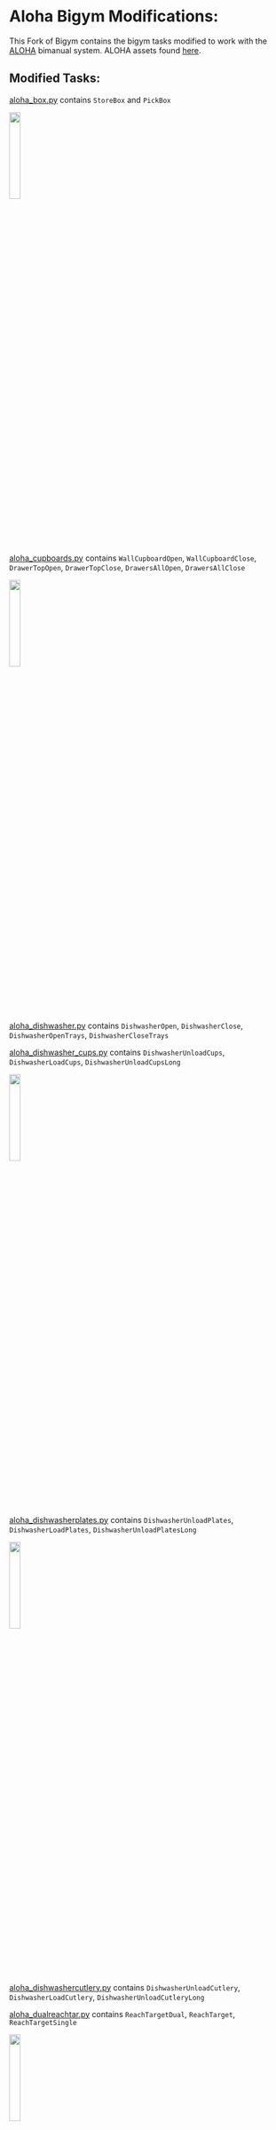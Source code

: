 # Aloha Bigym Modifications:

This Fork of Bigym contains the bigym tasks modified to work with the [ALOHA](https://aloha-2.github.io/) bimanual system. ALOHA assets found [here](https://github.com/google-deepmind/mujoco_menagerie/tree/main/aloha).

## Modified Tasks:

[aloha_box.py](examples/aloha_box.py) contains `StoreBox` and `PickBox`
<div>
  <img width="20%" src="examples/images/491130E7-CEBC-4499-A6F8-0EBF80A7EC2A_1_201_a.jpeg" >
</div>

[aloha_cupboards.py](examples/aloha_cupboards.py) contains `WallCupboardOpen`, `WallCupboardClose`, `DrawerTopOpen`, `DrawerTopClose`, `DrawersAllOpen`, `DrawersAllClose`
<div>
  <img width="20%" src="examples/images/14B6FAEB-D88C-4271-8579-1DCC325F317C_1_201_a.jpeg" >
</div>

[aloha_dishwasher.py](examples/aloha_dishwasher.py) contains `DishwasherOpen`, `DishwasherClose`, `DishwasherOpenTrays`, `DishwasherCloseTrays`

[aloha_dishwasher_cups.py](examples/aloha_dishwasher_cups.py) contains `DishwasherUnloadCups`, `DishwasherLoadCups`, `DishwasherUnloadCupsLong`
<div>
  <img width="20%" src="examples/images/3C23169B-D71D-4701-9FC6-3F5742DB1026_1_201_a.jpeg" >
</div>

[aloha_dishwasherplates.py](examples/aloha_dishwasherplates.py) contains `DishwasherUnloadPlates`, `DishwasherLoadPlates`, `DishwasherUnloadPlatesLong`
<div>
  <img width="20%" src="examples/images/B3590652-E684-4B08-81FE-99558B864777_1_201_a.jpeg" >
</div>

[aloha_dishwashercutlery.py](examples/aloha_dishwashercutlery.py) contains `DishwasherUnloadCutlery`, `DishwasherLoadCutlery`, `DishwasherUnloadCutleryLong`

[aloha_dualreachtar.py](examples/aloha_dualreachtar.py) contains `ReachTargetDual`, `ReachTarget`, `ReachTargetSingle`
<div>
  <img width="20%" src="examples/images/12E4435B-2096-4F53-A950-94B48E462618_1_201_a.jpeg" >
</div>

[aloha_flip.py](examples/aloha_flip.py) contains `FlipCup`, `FlipCutlery`

[aloha_groceries.py](examples/aloha_groceries.py) contains `GroceriesStore`
<div>
  <img width="20%" src="examples/images/Screenshot 2024-09-01 at 10.53.42 PM.png" >
</div>

[aloha_moveplates.py](examples/aloha_moveplates.py) contains `MovePlate`, `MoveTwoPlates`

[aloha_saucepan.py](examples/aloha_saucepan.py) contains `FlipSandwich`, `ToastSandwich`, `SaucepanToHob`, `RemoveSandwich`
<div>
  <img width="20%" src="examples/images/2F26601D-258E-4A11-8293-E68A19A8B732_1_201_a.jpeg" >
</div>

[aloha_stackblocks.py](examples/aloha_stackblocks.py) contains `StackBlocks` 
<div>
  <img width="20%" src="examples/images/99002BF3-BFFC-43CA-99C6-0D6AE7983F0F_1_201_a.jpeg" >
</div>

[aloha_storekitchenware.py](examples/aloha_storekitchenware.py) contains `StoreKitchenware`

[aloha_takecups.py](examples/aloha_takecups.py) contains `TakeCups`, `PutCups`

<div>
  <img width="20%" src="examples/images/Screenshot 2024-09-01 at 10.56.47 PM.png" >
</div>

No longer relevant: `PickBox`, `GroceriesStoreLower`, `CupboardsOpenAll`, `CupboardsCloseAll`

# Install

```bash
pip install -e .
```

# Original Bigym README:

<h1>
  <a href="#"><img alt="BiGym" src="doc/images/bigym.png" width="100%"></a>
</h1>

<p>
  <a href="https://github.com/chernyadev/bigym/actions/workflows/build.yaml?query=branch%3Amaster" alt="GitHub Actions">
    <img src="https://img.shields.io/github/actions/workflow/status/chernyadev/bigym/build.yaml?branch=master">
  </a>
  <a href="#contributing">
    <img src="https://img.shields.io/badge/PRs-welcome-green.svg" alt="PRs" height="20">
  </a>
</p>

[**BiGym: A Demo-Driven Mobile Bi-Manual Manipulation Benchmark**](https://arxiv.org/abs/2407.07788)\
[Nikita Cherniadev*](https://www.linkedin.com/in/nikita-cherniadev-8495417a/), [Nicholas Backshall*](https://www.linkedin.com/in/nicholas-backshall/?originalSubdomain=uk), [Xiao Ma*](https://yusufma03.github.io/), [Yunfan Lu](https://www.linkedin.com/in/yunfan-lu-90170992/?originalSubdomain=sg), [Younggyo Seo](https://younggyo.me/), [Stephen James](https://stepjam.github.io/)

BiGym is a new benchmark and learning environment for mobile bi-manual demo-driven robotic manipulation.
BiGym features 40 diverse tasks set in home environments, ranging from simple target reaching to complex kitchen cleaning. To capture the real-world performance accurately, we provide human-collected demonstrations for each task, reflecting the diverse modalities found in real-world robot trajectories. BiGym supports a variety of observations, including proprioceptive data and visual inputs such as RGB, and depth from 3 camera views.

For latest updates, check our project page: [https://chernyadev.github.io/bigym/](https://chernyadev.github.io/bigym/)

## Table of Contents

1. [Install](#install)
2. [Tasks](#tasks)
3. [Usage](#usage)
4. [Contributing](#contributing)

## Install

```commandline
pip install .
```

## Tasks

| Task                                                            | Description                                                                                                                                                                           | Preview                                                                                        |
|-----------------------------------------------------------------|---------------------------------------------------------------------------------------------------------------------------------------------------------------------------------------|------------------------------------------------------------------------------------------------|
| [ReachTarget](bigym/envs/reach_target.py)                       | Reach the target with either left or right wrist.                                                                                                                                     | <img src="doc/images/tasks/task_preview_reach_target@720x720.png" width=320>                   |
| [ReachTargetSingle](bigym/envs/reach_target.py)                 | Reach the target with specific wrist.                                                                                                                                                 | <img src="doc/images/tasks/task_preview_reach_target_single@720x720.png" width=320>            |
| [ReachTargetDual](bigym/envs/reach_target.py)                   | Reach 2 targets, one with each arm.                                                                                                                                                   | <img src="doc/images/tasks/task_preview_reach_target_dual@720x720.png" width=320>              |
| [StackBlocks](bigym/envs/manipulation.py)                       | Move blocks across the table, and stack them in the target area.                                                                                                                      | <img src="doc/images/tasks/task_preview_stack_blocks@720x720.png" width=320>                   |
| [MovePlate](bigym/envs/move_plates.py)                          | Move the plate between two draining racks.                                                                                                                                            | <img src="doc/images/tasks/task_preview_move_plate@720x720.png" width=320>                     |
| [MoveTwoPlates](bigym/envs/move_plates.py)                      | Move two plates simultaneously from one draining rack to the other.                                                                                                                   | <img src="doc/images/tasks/task_preview_move_two_plates@720x720.png" width=320>                |
| [FlipCup](bigym/envs/manipulation.py)                           | Flip the cup, initially positioned upside down on the table, to an upright position.                                                                                                  | <img src="doc/images/tasks/task_preview_flip_cup@720x720.png" width=320>                       |
| [FlipCutlery](bigym/envs/manipulation.py)                       | Take the cutlery from the static holder, flip it, and place it back into the holder.                                                                                                  | <img src="doc/images/tasks/task_preview_flip_cutlery@720x720.png" width=320>                   |
| [DishwasherOpen](bigym/envs/dishwasher.py)                      | Open the dishwasher door and pull out all trays.                                                                                                                                      | <img src="doc/images/tasks/task_preview_dishwasher_open@720x720.png" width=320>                |
| [DishwasherClose](bigym/envs/dishwasher.py)                     | Push back all trays and close the door of the dishwasher.                                                                                                                             | <img src="doc/images/tasks/task_preview_dishwasher_close@720x720.png" width=320>               |
| [DishwasherOpenTrays](bigym/envs/dishwasher.py)                 | Pull out the dishwasher’s trays with the door initially open.                                                                                                                         | <img src="doc/images/tasks/task_preview_dishwasher_open_trays@720x720.png" width=320>          |
| [DishwasherCloseTrays](bigym/envs/dishwasher.py)                | Push the dishwasher’s trays back with the door initially open.                                                                                                                        | <img src="doc/images/tasks/task_preview_dishwasher_close_trays@720x720.png" width=320>         |
| [DishwasherLoadPlates](bigym/envs/dishwasher_plates.py)         | Move plates from the rack to the lower tray of the dishwasher.                                                                                                                        | <img src="doc/images/tasks/task_preview_dishwasher_load_plates@720x720.png" width=320>         |
| [DishwasherLoadCups](bigym/envs/dishwasher_cups.py)             | Move cups from the table to the upper tray of the dishwasher.                                                                                                                         | <img src="doc/images/tasks/task_preview_dishwasher_load_cups@720x720.png" width=320>           |
| [DishwasherLoadCutlery](bigym/envs/dishwasher_cutlery.py)       | Move cutlery from the table holder to the dishwasher’s cutlery basket.                                                                                                                | <img src="doc/images/tasks/task_preview_dishwasher_load_cutlery@720x720.png" width=320>        |
| [DishwasherUnloadPlates](bigym/envs/dishwasher_plates.py)       | Move plates from the tray of the dishwasher to a table rack.                                                                                                                          | <img src="doc/images/tasks/task_preview_dishwasher_unload_plates@720x720.png" width=320>       |
| [DishwasherUnloadCups](bigym/envs/dishwasher_cups.py)           | Move cups from the upper tray of the dishwasher to the table.                                                                                                                         | <img src="doc/images/tasks/task_preview_dishwasher_unload_cups@720x720.png" width=320>         |
| [DishwasherUnloadCutlery](bigym/envs/dishwasher_cutlery.py)     | Move cutlery from the cutlery basket to a tray on the table.                                                                                                                          | <img src="doc/images/tasks/task_preview_dishwasher_unload_cutlery@720x720.png" width=320>      |
| [DishwasherUnloadPlatesLong](bigym/envs/dishwasher_plates.py)   | A full task of unloading a plate: picking up the plate from dishwasher, placing this plate into the rack located in the closed wall cabinet, and closing the dishwasher and cupboard. | <img src="doc/images/tasks/task_preview_dishwasher_unload_plates_long@720x720.png" width=320>  |
| [DishwasherUnloadCupsLong](bigym/envs/dishwasher_cups.py)       | A full task of unloading a cup: picking up the cup, placing it inside the closed wall cabinet, and closing the dishwasher and cupboard.                                               | <img src="doc/images/tasks/task_preview_dishwasher_unload_cups_long@720x720.png" width=320>    |
| [DishwasherUnloadCutleryLong](bigym/envs/dishwasher_cutlery.py) | A full task of unloading a cutlery: picking up a cutlery, placing it into the cutlery tray inside the closed drawer, and closing the dishwasher and drawer.                           | <img src="doc/images/tasks/task_preview_dishwasher_unload_cutlery_long@720x720.png" width=320> |
| [DrawerTopOpen](bigym/envs/cupboards.py)                        | Open the top drawer of the kitchen cabinet.                                                                                                                                           | <img src="doc/images/tasks/task_preview_drawer_top_open@720x720.png" width=320>                |
| [DrawerTopClose](bigym/envs/cupboards.py)                       | Close the top drawer of the kitchen cabinet.                                                                                                                                          | <img src="doc/images/tasks/task_preview_drawer_top_close@720x720.png" width=320>               |
| [DrawersAllOpen](bigym/envs/cupboards.py)                       | Open all sliding drawers of the kitchen cabinet.                                                                                                                                      | <img src="doc/images/tasks/task_preview_drawers_all_open@720x720.png" width=320>               |
| [DrawersAllClose](bigym/envs/cupboards.py)                      | Close all sliding drawers of the kitchen cabinet.                                                                                                                                     | <img src="doc/images/tasks/task_preview_drawers_all_close@720x720.png" width=320>              |
| [WallCupboardOpen](bigym/envs/cupboards.py)                     | Open doors of the wall cabinet.                                                                                                                                                       | <img src="doc/images/tasks/task_preview_wall_cupboard_open@720x720.png" width=320>             |
| [WallCupboardClose](bigym/envs/cupboards.py)                    | Close doors of the wall cabinet.                                                                                                                                                      | <img src="doc/images/tasks/task_preview_wall_cupboard_close@720x720.png" width=320>            |
| [CupboardsOpenAll](bigym/envs/cupboards.py)                     | Open all drawers and doors of the kitchen set.                                                                                                                                        | <img src="doc/images/tasks/task_preview_cupboards_open_all@720x720.png" width=320>             |
| [CupboardsCloseAll](bigym/envs/cupboards.py)                    | Close all drawers and doors of the kitchen set.                                                                                                                                       | <img src="doc/images/tasks/task_preview_cupboards_close_all@720x720.png" width=320>            |
| [PutCups](bigym/envs/pick_and_place.py)                         | Pick up cups from the table and put them into the closed wall cabinet.                                                                                                                | <img src="doc/images/tasks/task_preview_put_cups@720x720.png" width=320>                       |
| [TakeCups](bigym/envs/pick_and_place.py)                        | Take two cups out from the closed wall cabinet and put them on the table.                                                                                                             | <img src="doc/images/tasks/task_preview_take_cups@720x720.png" width=320>                      |
| [PickBox](bigym/envs/pick_and_place.py)                         | Pick up a large box from the floor and place it on the counter.                                                                                                                       | <img src="doc/images/tasks/task_preview_pick_box@720x720.png" width=320>                       |
| [StoreBox](bigym/envs/pick_and_place.py)                        | Move a large box from the counter to the shelf in the cabinet below.                                                                                                                  | <img src="doc/images/tasks/task_preview_store_box@720x720.png" width=320>                      |
| [SaucepanToHob](bigym/envs/pick_and_place.py)                   | Take the saucepan from the closed cabinet and place it on the hob.                                                                                                                    | <img src="doc/images/tasks/task_preview_saucepan_to_hob@720x720.png" width=320>                |
| [StoreKitchenware](bigym/envs/pick_and_place.py)                | Take all items from the hob and place them in the cabinet below.                                                                                                                      | <img src="doc/images/tasks/task_preview_store_kitchenware@720x720.png" width=320>              |
| [ToastSandwich](bigym/envs/pick_and_place.py)                   | Use the spatula to put the sandwich on the frying pan.                                                                                                                                | <img src="doc/images/tasks/task_preview_toast_sandwich@720x720.png" width=320>                 |
| [FlipSandwich](bigym/envs/pick_and_place.py)                    | Flip the sandwich in the frying pan using the spatula.                                                                                                                                | <img src="doc/images/tasks/task_preview_flip_sandwich@720x720.png" width=320>                  |
| [RemoveSandwich](bigym/envs/pick_and_place.py)                  | Take the sandwich out of the frying pan.                                                                                                                                              | <img src="doc/images/tasks/task_preview_remove_sandwich@720x720.png" width=320>                |
| [GroceriesStoreLower](bigym/envs/groceries.py)                  | Place a random set of groceries in the cabinets below the counter.                                                                                                                    | <img src="doc/images/tasks/task_preview_groceries_store_lower@720x720.png" width=320>          |
| [GroceriesStoreUpper](bigym/envs/groceries.py)                  | Place a random set of groceries in cabinets and shelves on the wall.                                                                                                                  | <img src="doc/images/tasks/task_preview_groceries_store_upper@720x720.png" width=320>          |

## Usage

Directly instantiate the task of interest. Tasks are located in [bigym/envs/](bigym/envs/).

```python
from bigym.action_modes import TorqueActionMode
from bigym.envs.reach_target import ReachTarget
from bigym.utils.observation_config import ObservationConfig, CameraConfig

env = ReachTarget(
    action_mode=TorqueActionMode(floating_base=True),
    observation_config=ObservationConfig(
        cameras=[
            CameraConfig(
                name="head",
                rgb=True,
                depth=False,
                resolution=(128, 128),
            )
        ],
    ),
    render_mode=None,
)
```

Use `ActionModes` to parameterise how you want to control your robot.

## Working with demonstrations

### [Demo Store](demonstrations/demo_store.py)

Please see simple example here: [examples/replay_demo.py](examples/replay_demo.py).

Demonstrations are automatically downloaded from GitHub releases.
When demos are requested by calling `DemoStore.get_demos()`. The current dataset will be cached locally at `$HOME/.bigym/v0.0.0`.
Demonstrations with custom observations and frequency are also cached to `$HOME/.bigym/v0.0.0`.

**⚠️ Warning:** We are working on the dataset. Not all demonstrations will result in successful completion of the task. Please validate before use.

**⚠️ Warning:** The current dataset includes demonstrations for the following action modes only:
- `JointPositionActionMode(floating_base=True, absolute=True)`
- `JointPositionActionMode(floating_base=True, absolute=False)`

### [Demo Player](tools/demo_player/main.py)

Replay existing demos using GUI player.

```bash
python tools/demo_player/main.py
```

<img src="doc/images/demo_player/player_window.png" width=360>
<img src="doc/images/demo_player/player_mujoco.png" width=360>

### [VR Demo Recorder](tools/demo_recorder/main.py)

Record new demos in VR. Follow [VR README](vr/README.md) to configure docker container to run this tool.

```bash
python tools/demo_recorder/main.py
```

<img src="doc/images/demo_recorder/demo_recorder.png" width=360>

## Contributing

On each PR, please ensure to bump the:
- **Major** version if you alter the existing interface in any way.
- **Minor** version if you have added new features (which didn't break the existing interface)
- **Patch** version for bug fixes.

Please ensure that you pass pre-commits before opening a PR: `pre-commit run --all-files` and that you pass all tests: `pytest tests/ --run-slow`.

## Licenses
- [BiGym License (Apache 2.0)](LICENSE) - This repository
- [Mujoco Menagerie (Apache 2.0)](https://github.com/google-deepmind/mujoco_menagerie/blob/main/LICENSE) - Models of robots and grippers
- [3D Assets Attributions (CC0, CC BY 4.0, CC BY NC 4.0)](bigym/envs/xmls/3D_MODELS_ATTRIBUTION.md) - 3D Assets

## Citation
If you find our work helpful, please kindly cite us
```bibtex
@article{chernyadev2024bigym,
  title={BiGym: A Demo-Driven Mobile Bi-Manual Manipulation Benchmark},
  author={Chernyadev, Nikita and Backshall, Nicholas and Ma, Xiao and Lu, Yunfan and Seo, Younggyo and James, Stephen},
  journal={arXiv preprint arXiv:2407.07788},
  year={2024}
}
```
